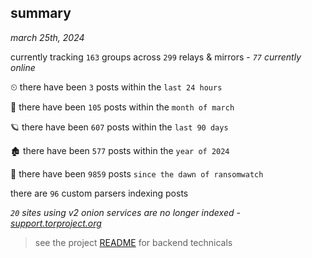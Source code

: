 
## summary
_march 25th, 2024_

currently tracking `163` groups across `299` relays & mirrors - _`77` currently online_

⏲ there have been `3` posts within the `last 24 hours`

🦈 there have been `105` posts within the `month of march`

🪐 there have been `607` posts within the `last 90 days`

🏚 there have been `577` posts within the `year of 2024`

🦕 there have been `9859` posts `since the dawn of ransomwatch`

there are `96` custom parsers indexing posts

_`20` sites using v2 onion services are no longer indexed - [support.torproject.org](https://support.torproject.org/onionservices/v2-deprecation/)_

> see the project [README](https://github.com/joshhighet/ransomwatch#ransomwatch--) for backend technicals
